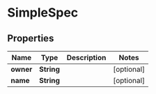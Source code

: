 
# SimpleSpec

## Properties
Name | Type | Description | Notes
------------ | ------------- | ------------- | -------------
**owner** | **String** |  |  [optional]
**name** | **String** |  |  [optional]



